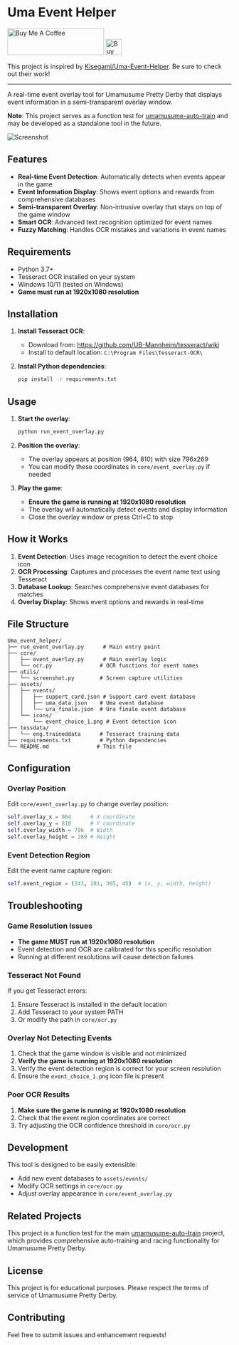 # Uma Event Helper

<a href="https://www.buymeacoffee.com/ngowonder" target="_blank"><img src="https://cdn.buymeacoffee.com/buttons/v2/default-yellow.png" alt="Buy Me A Coffee" style="height: 60px !important;width: 217px !important;" ></a>  <a href='https://ko-fi.com/F1F21AN8FX' target='_blank'><img height='36' style='border:0px;height:36px;' src='https://storage.ko-fi.com/cdn/kofi6.png?v=6' border='0' alt='Buy Me a Coffee at ko-fi.com' /></a>


This project is inspired by [Kisegami/Uma-Event-Helper](https://github.com/Kisegami/Uma-Event-Helper). Be sure to check out their work!

---

A real-time event overlay tool for Umamusume Pretty Derby that displays event information in a semi-transparent overlay window.

**Note**: This project serves as a function test for [umamusume-auto-train](https://github.com/Kisegami/umamusume-auto-train) and may be developed as a standalone tool in the future.

![Screenshot](Screenshot.png)

## Features

- **Real-time Event Detection**: Automatically detects when events appear in the game
- **Event Information Display**: Shows event options and rewards from comprehensive databases
- **Semi-transparent Overlay**: Non-intrusive overlay that stays on top of the game window
- **Smart OCR**: Advanced text recognition optimized for event names
- **Fuzzy Matching**: Handles OCR mistakes and variations in event names

## Requirements

- Python 3.7+
- Tesseract OCR installed on your system
- Windows 10/11 (tested on Windows)
- **Game must run at 1920x1080 resolution**

## Installation

1. **Install Tesseract OCR**:
   - Download from: https://github.com/UB-Mannheim/tesseract/wiki
   - Install to default location: `C:\Program Files\Tesseract-OCR\`

2. **Install Python dependencies**:
   ```bash
   pip install -r requirements.txt
   ```

## Usage

1. **Start the overlay**:
   ```bash
   python run_event_overlay.py
   ```

2. **Position the overlay**:
   - The overlay appears at position (964, 810) with size 796x269
   - You can modify these coordinates in `core/event_overlay.py` if needed

3. **Play the game**:
   - **Ensure the game is running at 1920x1080 resolution**
   - The overlay will automatically detect events and display information
   - Close the overlay window or press Ctrl+C to stop

## How it Works

1. **Event Detection**: Uses image recognition to detect the event choice icon
2. **OCR Processing**: Captures and processes the event name text using Tesseract
3. **Database Lookup**: Searches comprehensive event databases for matches
4. **Overlay Display**: Shows event options and rewards in real-time

## File Structure

```
Uma_event_helper/
├── run_event_overlay.py      # Main entry point
├── core/
│   ├── event_overlay.py      # Main overlay logic
│   └── ocr.py               # OCR functions for event names
├── utils/
│   └── screenshot.py        # Screen capture utilities
├── assets/
│   ├── events/
│   │   ├── support_card.json # Support card event database
│   │   ├── uma_data.json    # Uma event database
│   │   └── ura_finale.json  # Ura finale event database
│   └── icons/
│       └── event_choice_1.png # Event detection icon
├── tessdata/
│   └── eng.traineddata      # Tesseract training data
├── requirements.txt         # Python dependencies
└── README.md               # This file
```

## Configuration

### Overlay Position
Edit `core/event_overlay.py` to change overlay position:
```python
self.overlay_x = 964      # X coordinate
self.overlay_y = 810      # Y coordinate
self.overlay_width = 796  # Width
self.overlay_height = 269 # Height
```

### Event Detection Region
Edit the event name capture region:
```python
self.event_region = (243, 201, 365, 45)  # (x, y, width, height)
```

## Troubleshooting

### Game Resolution Issues
- **The game MUST run at 1920x1080 resolution**
- Event detection and OCR are calibrated for this specific resolution
- Running at different resolutions will cause detection failures

### Tesseract Not Found
If you get Tesseract errors:
1. Ensure Tesseract is installed in the default location
2. Add Tesseract to your system PATH
3. Or modify the path in `core/ocr.py`

### Overlay Not Detecting Events
1. Check that the game window is visible and not minimized
2. **Verify the game is running at 1920x1080 resolution**
3. Verify the event detection region is correct for your screen resolution
4. Ensure the `event_choice_1.png` icon file is present

### Poor OCR Results
1. **Make sure the game is running at 1920x1080 resolution**
2. Check that the event region coordinates are correct
3. Try adjusting the OCR confidence threshold in `core/ocr.py`

## Development

This tool is designed to be easily extensible:
- Add new event databases to `assets/events/`
- Modify OCR settings in `core/ocr.py`
- Adjust overlay appearance in `core/event_overlay.py`

## Related Projects

This project is a function test for the main [umamusume-auto-train](https://github.com/Kisegami/umamusume-auto-train) project, which provides comprehensive auto-training and racing functionality for Umamusume Pretty Derby.

## License

This project is for educational purposes. Please respect the terms of service of Umamusume Pretty Derby.

## Contributing

Feel free to submit issues and enhancement requests! 

